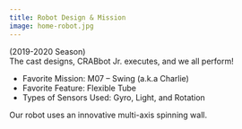 ```yaml
---
title: Robot Design & Mission
image: home-robot.jpg
---
```


(2019-2020 Season)<br>
The cast designs, CRABbot Jr. executes, and we all perform!
* Favorite Mission: M07 – Swing (a.k.a Charlie)
* Favorite Feature: Flexible Tube
* Types of Sensors Used: Gyro, Light, and Rotation<br>

Our robot uses an innovative multi-axis spinning wall.
